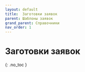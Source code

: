 ```yaml
---
layout: default
title:	Заготовки заявок
parent: Шаблоны заявок
grand_parent: Справочники
nav_order: 1
---
```


# Заготовки заявок
{: .no_toc }
